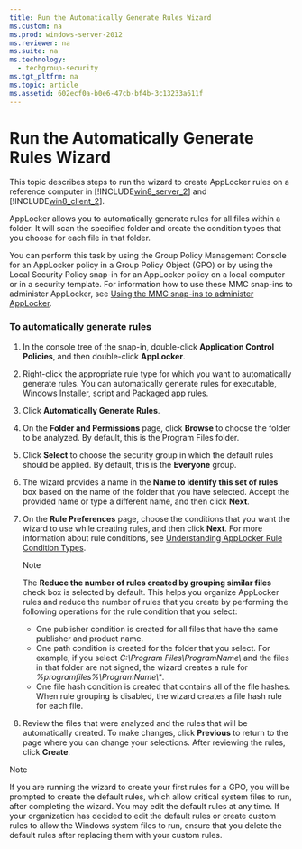 ```yaml
---
title: Run the Automatically Generate Rules Wizard
ms.custom: na
ms.prod: windows-server-2012
ms.reviewer: na
ms.suite: na
ms.technology: 
  - techgroup-security
ms.tgt_pltfrm: na
ms.topic: article
ms.assetid: 602ecf0a-b0e6-47cb-bf4b-3c13233a611f
---
```

# Run the Automatically Generate Rules Wizard
This topic describes steps to run the wizard to create AppLocker rules on a reference computer in [!INCLUDE[win8_server_2](includes/win8_server_2_md.md)] and [!INCLUDE[win8_client_2](includes/win8_client_2_md.md)].

AppLocker allows you to automatically generate rules for all files within a folder. It will scan the specified folder and create the condition types that you choose for each file in that folder.

You can perform this task by using the Group Policy Management Console for an AppLocker policy in a Group Policy Object \(GPO\) or by using the Local Security Policy snap\-in for an AppLocker policy on a local computer or in a security template. For information how to use these MMC snap\-ins to administer AppLocker, see [Using the MMC snap\-ins to administer AppLocker](Administer-AppLocker.md#BKMK_Using_Snapins).

### <a name="BKMK_RunAGRwizardGPO"></a>To automatically generate rules

1.  In the console tree of the snap\-in, double\-click **Application Control Policies**, and then double\-click **AppLocker**.

2.  Right\-click the appropriate rule type for which you want to automatically generate rules. You can automatically generate rules for executable, Windows Installer, script and Packaged app rules.

3.  Click **Automatically Generate Rules**.

4.  On the **Folder and Permissions** page, click **Browse** to choose the folder to be analyzed. By default, this is the Program Files folder.

5.  Click **Select** to choose the security group in which the default rules should be applied. By default, this is the **Everyone** group.

6.  The wizard provides a name in the **Name to identify this set of rules** box based on the name of the folder that you have selected. Accept the provided name or type a different name, and then click **Next**.

7.  On the **Rule Preferences** page, choose the conditions that you want the wizard to use while creating rules, and then click **Next**. For more information about rule conditions, see [Understanding AppLocker Rule Condition Types](Understanding-AppLocker-Rule-Condition-Types.md).

    > [!NOTE]
    > The **Reduce the number of rules created by grouping similar files** check box is selected by default. This helps you organize AppLocker rules and reduce the number of rules that you create by performing the following operations for the rule condition that you select:
    > 
    > -   One publisher condition is created for all files that have the same publisher and product name.
    > -   One path condition is created for the folder that you select. For example, if you select *C:\\Program Files\\ProgramName\\* and the files in that folder are not signed, the wizard creates a rule for *%programfiles%\\ProgramName\\\**.
    > -   One file hash condition is created that contains all of the file hashes. When rule grouping is disabled, the wizard creates a file hash rule for each file.

8.  Review the files that were analyzed and the rules that will be automatically created. To make changes, click **Previous** to return to the page where you can change your selections. After reviewing the rules, click **Create**.

> [!NOTE]
> If you are running the wizard to create your first rules for a GPO, you will be prompted to create the default rules, which allow critical system files to run, after completing the wizard. You may edit the default rules at any time. If your organization has decided to edit the default rules or create custom rules to allow the Windows system files to run, ensure that you delete the default rules after replacing them with your custom rules.


